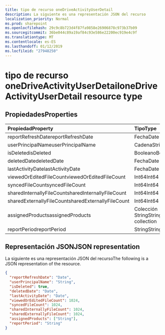 ```yaml
---
title: tipo de recurso oneDriveActivityUserDetail
description: La siguiente es una representación JSON del recurso
localization_priority: Normal
ms.prod: sharepoint
ms.openlocfilehash: 29c9c8b723d4f87fa9858e26906878c973b37b09
ms.sourcegitcommit: 36be044c89a19af84c93e586e22200ec919e4c9f
ms.translationtype: MT
ms.contentlocale: es-ES
ms.lasthandoff: 01/12/2019
ms.locfileid: "27948250"
---
```

# <a name="onedriveactivityuserdetail-resource-type"></a><span data-ttu-id="f476d-103">tipo de recurso oneDriveActivityUserDetail</span><span class="sxs-lookup"><span data-stu-id="f476d-103">oneDriveActivityUserDetail resource type</span></span>

## <a name="properties"></a><span data-ttu-id="f476d-104">Propiedades</span><span class="sxs-lookup"><span data-stu-id="f476d-104">Properties</span></span>

| <span data-ttu-id="f476d-105">Propiedad</span><span class="sxs-lookup"><span data-stu-id="f476d-105">Property</span></span>                  | <span data-ttu-id="f476d-106">Tipo</span><span class="sxs-lookup"><span data-stu-id="f476d-106">Type</span></span>              |
| :------------------------ | :---------------- |
| <span data-ttu-id="f476d-107">reportRefreshDate</span><span class="sxs-lookup"><span data-stu-id="f476d-107">reportRefreshDate</span></span>         | <span data-ttu-id="f476d-108">Fecha</span><span class="sxs-lookup"><span data-stu-id="f476d-108">Date</span></span>              |
| <span data-ttu-id="f476d-109">userPrincipalName</span><span class="sxs-lookup"><span data-stu-id="f476d-109">userPrincipalName</span></span>         | <span data-ttu-id="f476d-110">Cadena</span><span class="sxs-lookup"><span data-stu-id="f476d-110">String</span></span>            |
| <span data-ttu-id="f476d-111">isDeleted</span><span class="sxs-lookup"><span data-stu-id="f476d-111">isDeleted</span></span>                 | <span data-ttu-id="f476d-112">Booleano</span><span class="sxs-lookup"><span data-stu-id="f476d-112">Boolean</span></span>           |
| <span data-ttu-id="f476d-113">deletedDate</span><span class="sxs-lookup"><span data-stu-id="f476d-113">deletedDate</span></span>               | <span data-ttu-id="f476d-114">Fecha</span><span class="sxs-lookup"><span data-stu-id="f476d-114">Date</span></span>              |
| <span data-ttu-id="f476d-115">lastActivityDate</span><span class="sxs-lookup"><span data-stu-id="f476d-115">lastActivityDate</span></span>          | <span data-ttu-id="f476d-116">Fecha</span><span class="sxs-lookup"><span data-stu-id="f476d-116">Date</span></span>              |
| <span data-ttu-id="f476d-117">viewedOrEditedFileCount</span><span class="sxs-lookup"><span data-stu-id="f476d-117">viewedOrEditedFileCount</span></span>   | <span data-ttu-id="f476d-118">Int64</span><span class="sxs-lookup"><span data-stu-id="f476d-118">Int64</span></span>             |
| <span data-ttu-id="f476d-119">syncedFileCount</span><span class="sxs-lookup"><span data-stu-id="f476d-119">syncedFileCount</span></span>           | <span data-ttu-id="f476d-120">Int64</span><span class="sxs-lookup"><span data-stu-id="f476d-120">Int64</span></span>             |
| <span data-ttu-id="f476d-121">sharedInternallyFileCount</span><span class="sxs-lookup"><span data-stu-id="f476d-121">sharedInternallyFileCount</span></span> | <span data-ttu-id="f476d-122">Int64</span><span class="sxs-lookup"><span data-stu-id="f476d-122">Int64</span></span>             |
| <span data-ttu-id="f476d-123">sharedExternallyFileCount</span><span class="sxs-lookup"><span data-stu-id="f476d-123">sharedExternallyFileCount</span></span> | <span data-ttu-id="f476d-124">Int64</span><span class="sxs-lookup"><span data-stu-id="f476d-124">Int64</span></span>             |
| <span data-ttu-id="f476d-125">assignedProducts</span><span class="sxs-lookup"><span data-stu-id="f476d-125">assignedProducts</span></span>          | <span data-ttu-id="f476d-126">Colección String</span><span class="sxs-lookup"><span data-stu-id="f476d-126">String collection</span></span> |
| <span data-ttu-id="f476d-127">reportPeriod</span><span class="sxs-lookup"><span data-stu-id="f476d-127">reportPeriod</span></span>              | <span data-ttu-id="f476d-128">String</span><span class="sxs-lookup"><span data-stu-id="f476d-128">String</span></span>            |

## <a name="json-representation"></a><span data-ttu-id="f476d-129">Representación JSON</span><span class="sxs-lookup"><span data-stu-id="f476d-129">JSON representation</span></span>

<span data-ttu-id="f476d-130">La siguiente es una representación JSON del recurso</span><span class="sxs-lookup"><span data-stu-id="f476d-130">The following is a JSON representation of the resource.</span></span>

<!-- {
  "blockType": "resource",
  "@odata.type": "microsoft.graph.oneDriveActivityUserDetail"
} -->

```json
{
  "reportRefreshDate": "Date", 
  "userPrincipalName": "String", 
  "isDeleted": true, 
  "deletedDate": "Date", 
  "lastActivityDate": "Date", 
  "viewedOrEditedFileCount": 1024, 
  "syncedFileCount": 1024, 
  "sharedInternallyFileCount": 1024, 
  "sharedExternallyFileCount": 1024, 
  "assignedProducts": ["String"], 
  "reportPeriod": "String"
}
```

